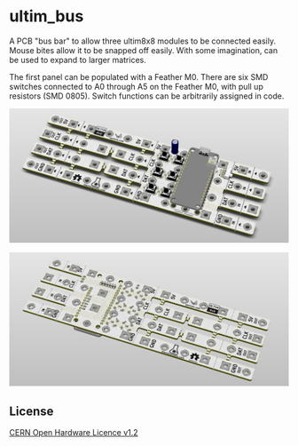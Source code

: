 # ultim_bus

A PCB "bus bar" to allow three ultim8x8 modules to be connected easily. Mouse bites allow it to be snapped off easily. With some imagination, can be used to expand to larger matrices.

The first panel can be populated with a Feather M0. There are six SMD switches connected to A0 through A5 on the Feather M0, with pull up resistors (SMD 0805). Switch functions can be arbitrarily assigned in code.

![ultim_bus top](ultim_bus_images/ultim_bus_v4_01.png)

![ultim_bus top](ultim_bus_images/ultim_bus_v4_02.png)

License
-------
[CERN Open Hardware Licence v1.2 ]

[CERN Open Hardware Licence v1.2 ]:http://www.ohwr.org/attachments/2388/cern_ohl_v_1_2.txt
